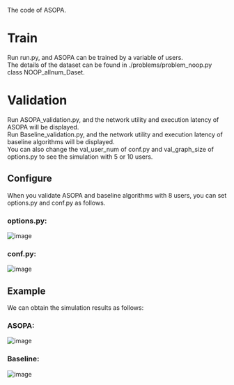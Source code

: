 
The code of ASOPA.
# Train
Run run.py, and ASOPA can be trained by a variable of users. <br>
The details of the dataset can be found in ./problems/problem_noop.py class NOOP_allnum_Daset.<br>
# Validation
Run ASOPA_validation.py, and the network utility and execution latency of ASOPA will be displayed. <br>
Run Baseline_validation.py, and the network utility and execution latency of baseline algorithms will be displayed.<br>
You can also change the val_user_num of conf.py and val_graph_size of options.py to see the simulation with 5 or 10 users.

## Configure
When you validate ASOPA and baseline algorithms with 8 users, you can set options.py and conf.py as follows.
### options.py:
![image](https://github.com/user-attachments/assets/90b90963-d782-484c-8012-2d6d3aacf8f2)
### conf.py:
![image](https://github.com/user-attachments/assets/2e928ced-fa09-4cef-9e36-b2856c192355)

## Example
We can obtain the simulation results as follows:
### ASOPA:
![image](https://github.com/user-attachments/assets/f3062470-f106-4437-99f8-747ddd77f9da)
### Baseline:
![image](https://github.com/user-attachments/assets/c682f269-1701-414c-a1cf-b183bfdb9908)

